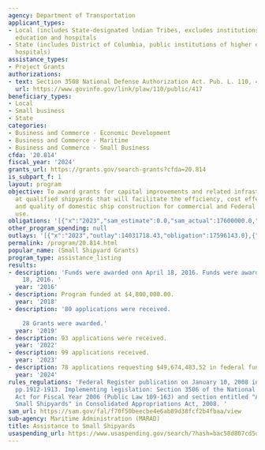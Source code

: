```yaml
---
agency: Department of Transportation
applicant_types:
- Local (includes State-designated lndian Tribes, excludes institutions of higher
  education and hospitals
- State (includes District of Columbia, public institutions of higher education and
  hospitals)
assistance_types:
- Project Grants
authorizations:
- text: Section 3508 National Defense Authorization Act. Pub. L. 110, 417.
  url: https://www.govinfo.gov/link/plaw/110/public/417
beneficiary_types:
- Local
- Small business
- State
categories:
- Business and Commerce - Economic Development
- Business and Commerce - Maritime
- Business and Commerce - Small Business
cfda: '20.814'
fiscal_year: '2024'
grants_url: https://grants.gov/search-grants?cfda=20.814
is_subpart_f: 1
layout: program
objective: To award grants for capital improvements and related infrastructure improvements
  at qualified shipyards that will facilitate the efficiency, cost effectiveness,
  and quality of domestic ship construction for commercial and Federal Government
  use.
obligations: '[{"x":"2023","sam_estimate":0.0,"sam_actual":17600000.0,"usa_spending_actual":17567637.0},{"x":"2024","sam_estimate":0.0,"sam_actual":11000000.0,"usa_spending_actual":10950000.0},{"x":"2025","sam_estimate":0.0,"sam_actual":20000000.0,"usa_spending_actual":0.0}]'
other_program_spending: null
outlays: '[{"x":"2023","outlay":14031718.43,"obligation":17596143.0},{"x":"2024","outlay":1574908.8,"obligation":10950000.0},{"x":"2025","outlay":0.0,"obligation":0.0}]'
permalink: /program/20.814.html
popular_name: (Small Shipyard Grants)
program_type: assistance_listing
results:
- description: 'Funds were awarded onn April 18, 2016. Funds were awarded on April
    18, 2016. '
  year: '2016'
- description: Program funded at $4,800,000.00.
  year: '2018'
- description: '80 applications were received.

    28 Grants were awarded.'
  year: '2019'
- description: 93 applications were received.
  year: '2022'
- description: 99 applications received.
  year: '2023'
- description: 78 applications requesting $49,674,483,52 in federal funds were received
  year: '2024'
rules_regulations: 'Federal Register publication on January 10, 2008 in Vol.73, No.7,
  pp.1912-1913. Implementing legislation: Section 3506 of the National Defense Authorization
  Act for Fiscal Year 2006 (Public Law 109-163) and section entitled "Assistance to
  Small Shipyards" in Consolidated Appropriations Act, 2008. '
sam_url: https://sam.gov/fal/f70f50beecbe4e6ab89d38fcf2b4fbaa/view
sub-agency: Maritime Administration (MARAD)
title: Assistance to Small Shipyards
usaspending_url: https://www.usaspending.gov/search/?hash=bac58d807cd5d01e1aa1046182c57f4a
---
```

